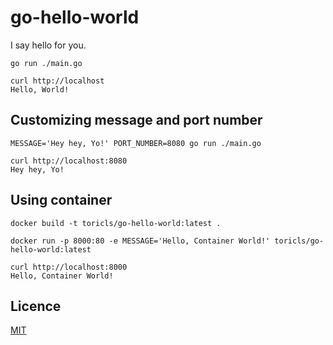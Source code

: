 # go-hello-world

I say hello for you.

```
go run ./main.go
```

```
curl http://localhost
Hello, World!
```

## Customizing message and port number

```
MESSAGE='Hey hey, Yo!' PORT_NUMBER=8080 go run ./main.go
```

```
curl http://localhost:8080
Hey hey, Yo!
```

## Using container

```
docker build -t toricls/go-hello-world:latest .

docker run -p 8000:80 -e MESSAGE='Hello, Container World!' toricls/go-hello-world:latest
```

```
curl http://localhost:8000
Hello, Container World!
```

## Licence

[MIT](LICENSE)
